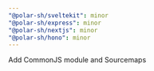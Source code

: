 ```yaml
---
"@polar-sh/sveltekit": minor
"@polar-sh/express": minor
"@polar-sh/nextjs": minor
"@polar-sh/hono": minor
---
```


Add CommonJS module and Sourcemaps

